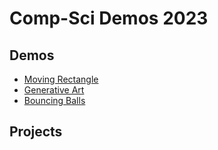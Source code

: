 # Comp-Sci Demos 2023

## Demos
- [Moving Rectangle](00-moving-rectangle)
- [Generative Art](01-generative-art)
- [Bouncing Balls](03-bouncing-balls)

## Projects

